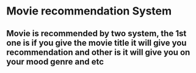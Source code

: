 # Movie recommendation System
## Movie is recommended by two system, the 1st one is if you give the movie title it will give you recommendation and other is it will give you on your mood genre and etc
